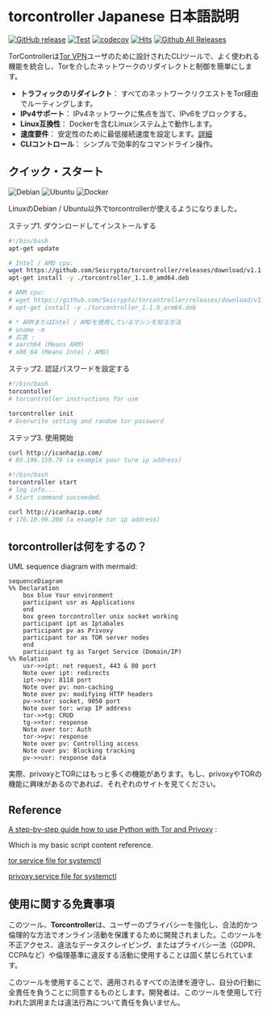 # torcontroller Japanese 日本語説明

[![GitHub release](https://img.shields.io/github/release/Seicrypto/torcontroller.svg)](https://github.com/Seicrypto/torcontroller/releases/latest)
[![Test](https://github.com/Seicrypto/torcontroller/actions/workflows/test.yml/badge.svg)](https://github.com/Seicrypto/torcontroller/actions/workflows/test.yml)
[![codecov](https://codecov.io/gh/Seicrypto/torcontroller/branch/main/graph/badge.svg)](https://codecov.io/gh/Seicrypto/torcontroller)
[![Hits](https://hits.seeyoufarm.com/api/count/incr/badge.svg?url=https%3A%2F%2Fgithub.com%2FSeicrypto%2Ftorcontroller&count_bg=%2379C83D&title_bg=%23555555&icon=&icon_color=%23E7E7E7&title=hits&edge_flat=false)](https://github.com/Seicrypto/torcontroller)
[![Github All Releases](https://img.shields.io/github/downloads/Seicrypto/torcontroller/total.svg?color=87CEEB)](https://github.com/Seicrypto/torcontroller)

TorControllerは[Tor VPN](https://www.torproject.org/)ユーザのために設計されたCLIツールで、よく使われる機能を統合し、Torを介したネットワークのリダイレクトと制御を簡単にします。

- **トラフィックのリダイレクト**： すべてのネットワークリクエストをTor経由でルーティングします。
- **IPv4サポート**： IPv4ネットワークに焦点を当て、IPv6をブロックする。
- **Linux互換性**： Dockerを含むLinuxシステム上で動作します。
- **速度要件**： 安定性のために最低接続速度を設定します。[詳細](./docs/setting.md)
- **CLIコントロール**： シンプルで効率的なコマンドライン操作。

## クイック・スタート

![Debian](https://img.shields.io/badge/Debian-A81D33?style=for-the-badge&logo=debian&logoColor=white) ![Ubuntu](https://img.shields.io/badge/Ubuntu-E95420?style=for-the-badge&logo=ubuntu&logoColor=white) ![Docker](https://img.shields.io/badge/Docker-2CA5E0?style=for-the-badge&logo=docker&logoColor=white)

LinuxのDebian / Ubuntu以外でtorcontrollerが使えるようになりました。

ステップ1. ダウンロードしてインストールする

```bash
#!/bin/bash
apt-get update

# Intel / AMD cpu:
wget https://github.com/Seicrypto/torcontroller/releases/download/v1.1.0/torcontroller_1.1.0_amd64.deb
apt-get install -y ./torcontroller_1.1.0_amd64.deb

# ARM cpu:
# wget https://github.com/Seicrypto/torcontroller/releases/download/v1.1.0/torcontroller_1.1.0_arm64.deb
# apt-get install -y ./torcontroller_1.1.0_arm64.deb

# * ARMまたはIntel / AMDを使用しているマシンを知る方法
# uname -m
# 応答 :
# aarch64 (Means ARM)
# x86_64 (Means Intel / AMD)
```

ステップ2. 認証パスワードを設定する

```bash
#!/bin/bash
torcontoller
# torcontroller instructions for use

torcontroller init
# Overwrite setting and random tor password
```

ステップ3. 使用開始

```bash
curl http://icanhazip.com/
# 89.196.159.79 (a example your ture ip address)

#!/bin/bash
torcontroller start
# log info...
# Start command succeeded.

curl http://icanhazip.com/
# 176.10.99.200 (a example tor ip address)
```

## torcontrollerは何をするの？

UML sequence diagram with mermaid:

```mermaid
sequenceDiagram
%% Declaration
    box blue Your environment
    participant usr as Applications
    end
    box green torcontroller unix socket working
    participant ipt as Iptabales
    participant pv as Privoxy
    participant tor as TOR server nodes
    end
    participant tg as Target Service (Domain/IP)
%% Relation
    usr->>ipt: net request, 443 & 80 port
    Note over ipt: redirects
    ipt->>pv: 8118 port
    Note over pv: non-caching
    Note over pv: modifying HTTP headers
    pv->>tor: socket, 9050 port
    Note over tor: wrap IP address
    tor->>tg: CRUD
    tg->>tor: response
    Note over tor: Auth
    tor->>pv: response
    Note over pv: Controlling access
    Note over pv: Blocking tracking
    pv->>usr: response data
```

実際、privoxyとTORにはもっと多くの機能があります。もし、privoxyやTORの機能に興味があるのであれば、それぞれのサイトを見てください。

## Reference

[A step-by-step guide how to use Python with Tor and Privoxy](https://gist.github.com/DusanMadar/8d11026b7ce0bce6a67f7dd87b999f6b) :

Which is my basic script content reference.

[tor.service file for systemctl](https://gist.github.com/gtank/f6a8f99c70f682cd8d4acd6a4a9ee696)

[privoxy.service file for systemctl](https://alt.os.linux.mageia.narkive.com/D2i3xOYQ/privoxy-service-file-for-systemd)

## 使用に関する免責事項

このツール、**Torcontroller**は、ユーザーのプライバシーを強化し、合法的かつ倫理的な方法でオンライン活動を保護するために開発されました。このツールを不正アクセス、違法なデータスクレイピング、またはプライバシー法（GDPR、CCPAなど）や倫理基準に違反する活動に使用することは固く禁じられています。

このツールを使用することで、適用されるすべての法律を遵守し、自分の行動に全責任を負うことに同意するものとします。開発者は、このツールを使用して行われた誤用または違法行為について責任を負いません。
